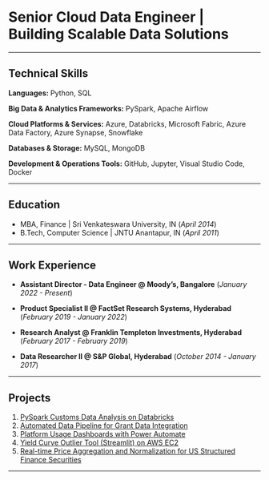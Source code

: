 # Senior Cloud Data Engineer | Building Scalable Data Solutions

---
## Technical Skills

**Languages:** Python, SQL

**Big Data & Analytics Frameworks:** PySpark, Apache Airflow

**Cloud Platforms & Services:** Azure, Databricks, Microsoft Fabric, Azure Data Factory, Azure Synapse, Snowflake

**Databases & Storage:** MySQL, MongoDB

**Development & Operations Tools:** GitHub, Jupyter, Visual Studio Code, Docker

---
## Education

- MBA, Finance | Sri Venkateswara University, IN (_April 2014_)
- B.Tech, Computer Science | JNTU Anantapur, IN (_April 2011_)

---
## Work Experience

- **Assistant Director - Data Engineer @ Moody’s, Bangalore** (_January 2022 - Present_)

- **Product Specialist II @ FactSet Research Systems, Hyderabad** (_February 2019 - January 2022_)

- **Research Analyst @ Franklin Templeton Investments, Hyderabad** (_February 2017 - February 2019_)

- **Data Researcher II @ S&P Global, Hyderabad** (_October 2014 - January 2017_)

---
## Projects
1. [PySpark Customs Data Analysis on Databricks](https://kamalakarpeta.github.io/databricks-pyspark-customs-analysis/)
2. [Automated Data Pipeline for Grant Data Integration](https://kamalakarpeta.github.io/automated-data-integration-pipeline/)
3. [Platform Usage Dashboards with Power Automate](https://kamalakarpeta.github.io/platform-usage-powerbi-powerautomate/)
4. [Yield Curve Outlier Tool (Streamlit) on AWS EC2](https://kamalakarpeta.github.io/yield-curve-outlier-streamlit-aws/)
5. [Real-time Price Aggregation and Normalization for US Structured Finance Securities](https://kamalakarpeta.github.io/Real-time-price-aggregation-and-normalization-for-us-structured-finance-securities/)

---
